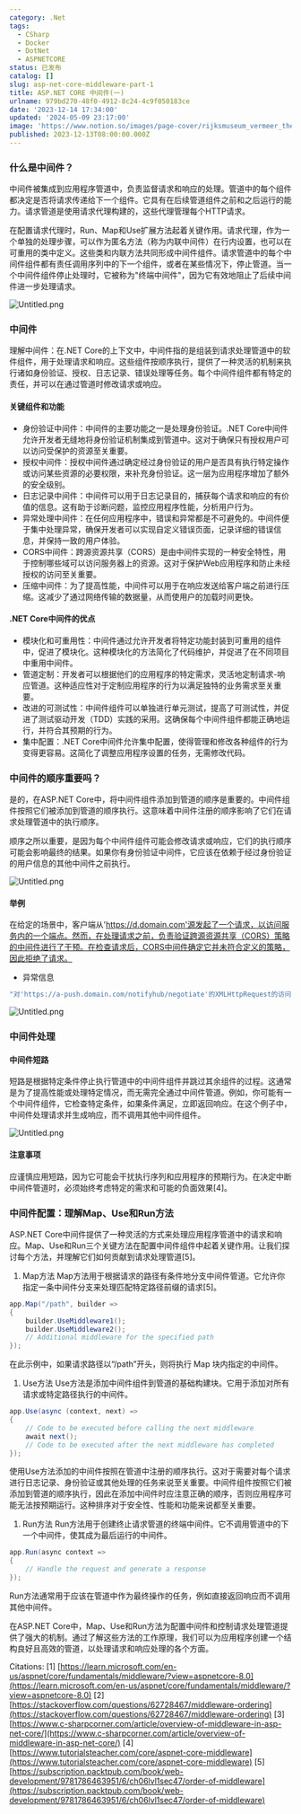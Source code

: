 ```yaml
---
category: .Net
tags:
  - CSharp
  - Docker
  - DotNet
  - ASPNETCORE
status: 已发布
catalog: []
slug: asp-net-core-middleware-part-1
title: ASP.NET CORE 中间件(一)
urlname: 979bd270-48f0-4912-8c24-4c9f050183ce
date: '2023-12-14 17:34:00'
updated: '2024-05-09 23:17:00'
image: 'https://www.notion.so/images/page-cover/rijksmuseum_vermeer_the_milkmaid.jpg'
published: 2023-12-13T08:00:00.000Z
---
```


### 什么是中间件？


中间件被集成到应用程序管道中，负责监督请求和响应的处理。管道中的每个组件都决定是否将请求传递给下一个组件。它具有在后续管道组件之前和之后运行的能力。请求管道是使用请求代理构建的，这些代理管理每个HTTP请求。


在配置请求代理时，Run、Map和Use扩展方法起着关键作用。请求代理，作为一个单独的处理步骤，可以作为匿名方法（称为内联中间件）在行内设置，也可以在可重用的类中定义。这些类和内联方法共同形成中间件组件。请求管道中的每个中间件组件都有责任调用序列中的下一个组件，或者在某些情况下，停止管道。当一个中间件组件停止处理时，它被称为"终端中间件"，因为它有效地阻止了后续中间件进一步处理请求。


![Untitled.png](https://prod-files-secure.s3.us-west-2.amazonaws.com/5d24fe63-e567-4804-86f9-9fdc62e13082/da807807-d02d-4fa1-86b6-db45e4678714/Untitled.png?X-Amz-Algorithm=AWS4-HMAC-SHA256&X-Amz-Content-Sha256=UNSIGNED-PAYLOAD&X-Amz-Credential=ASIAZI2LB466Q7UMCFBP%2F20250213%2Fus-west-2%2Fs3%2Faws4_request&X-Amz-Date=20250213T213311Z&X-Amz-Expires=3600&X-Amz-Security-Token=IQoJb3JpZ2luX2VjEPX%2F%2F%2F%2F%2F%2F%2F%2F%2F%2FwEaCXVzLXdlc3QtMiJGMEQCIGF6lCk9bE9QnA0D%2FOK7knG4UVyWjFJSY%2BuXD%2BS6OsA%2FAiA944s%2F7hPf37LkIUtL3L9TRaA1Ws6Hr3SS69TwpLQwwSr%2FAwgeEAAaDDYzNzQyMzE4MzgwNSIMqpPmjaUwba1p7PG7KtwDqYgi6SENsitU2yTVJ4cp%2B2gulNeJNUFzot9Ybrm54kNQT%2B48CqjSop8gxhljOVvS8vEE8OLFlnos9oRr0D92Kg5fBNBKbSueiFzuEWxG04fJBKXGXol5ARZMeGlIGADhiZIdIc1BLImYmb6Fpcyg6qFQ8X6LKeNVEcTAcycskr73KNX7p7uevuEwVCk8cWLcZOKXeSloexWvdfo%2FdJlgz3Ut5kKHaG9WXXgzkTZZl6OaD2oIb8lfKIlPYmO%2FzpuBF7GPxnqbv%2Br9E4vdJ942Km8qFujtFrLImKKMod9bB7gCw26ZkduxvjBNE%2BGGxGQJdhxcFG2IHYg4LyCfFO%2B%2Bp865YvnO4ogmIb%2Fp2MBmcNPZGl8sDLsrYIKWGFOhFQl91eJ%2FpvO%2FnKXqLwrIEYyGavPWuMXUQhMiPznqrTGf0gQuEjmpOSs0F%2FPl0nUjx%2BCPMsqYMcNxiXVnRIN1Wsu1zW4kHfiEEl0ppDpqzl3WcA%2BOG7%2BaWLnlMsf8TYjzCNPGQPP3j2u9miNVGwtBOZ1uRJEC%2FczMjKWsDxUX7mlWO0Z2dHi%2FKp%2BsQIhe%2Brlku0cIWDUk8zdTI0rXOPHOMQC9vuzwawsOk5HYq%2Bft7UKT2cArUYoVwB1TCCswnRAw3aq5vQY6pgHNm27TgWwS3se9cHd2UJbFaMb8rNJjs9Y%2Fu6nnayxnOfHNlhCq2NdcDS1DoplzqHcsJk3mycOZ%2FWM%2F2ZmvPewjsFKK6kvF1FyQAWus95OvjW16VL1awfYwLaYCCEPsF0nZqQ9P2D%2FhqvILtZqahbxf6E43L%2Bf2sPq8l49CujAM24HWsD4SF6sLsz1UuaX%2Bid6xVtN3mnnKtZHgI76K3s9rORDbZcZj&X-Amz-Signature=d92ae19c835d2bef18da25c9e514274835670f1b3c3703d3030ac7e24fc2ed87&X-Amz-SignedHeaders=host&x-id=GetObject)


### 中间件


理解中间件：在.NET Core的上下文中，中间件指的是组装到请求处理管道中的软件组件，用于处理请求和响应。这些组件按顺序执行，提供了一种灵活的机制来执行诸如身份验证、授权、日志记录、错误处理等任务。每个中间件组件都有特定的责任，并可以在通过管道时修改请求或响应。


#### 关键组件和功能

- 身份验证中间件：中间件的主要功能之一是处理身份验证。.NET Core中间件允许开发者无缝地将身份验证机制集成到管道中。这对于确保只有授权用户可以访问受保护的资源至关重要。
- 授权中间件：授权中间件通过确定经过身份验证的用户是否具有执行特定操作或访问某些资源的必要权限，来补充身份验证。这一层为应用程序增加了额外的安全级别。
- 日志记录中间件：中间件可以用于日志记录目的，捕获每个请求和响应的有价值的信息。这有助于诊断问题，监控应用程序性能，分析用户行为。
- 异常处理中间件：在任何应用程序中，错误和异常都是不可避免的。中间件便于集中处理异常，确保开发者可以实现自定义错误页面，记录详细的错误信息，并保持一致的用户体验。
- CORS中间件：跨源资源共享（CORS）是由中间件实现的一种安全特性，用于控制哪些域可以访问服务器上的资源。这对于保护Web应用程序和防止未经授权的访问至关重要。
- 压缩中间件：为了提高性能，中间件可以用于在响应发送给客户端之前进行压缩。这减少了通过网络传输的数据量，从而使用户的加载时间更快。

#### .NET Core中间件的优点

- 模块化和可重用性：中间件通过允许开发者将特定功能封装到可重用的组件中，促进了模块化。这种模块化的方法简化了代码维护，并促进了在不同项目中重用中间件。
- 管道定制：开发者可以根据他们的应用程序的特定需求，灵活地定制请求-响应管道。这种适应性对于定制应用程序的行为以满足独特的业务需求至关重要。
- 改进的可测试性：中间件组件可以单独进行单元测试，提高了可测试性，并促进了测试驱动开发（TDD）实践的采用。这确保每个中间件组件都能正确地运行，并符合其预期的行为。
- 集中配置：.NET Core中间件允许集中配置，使得管理和修改各种组件的行为变得更容易。这简化了调整应用程序设置的任务，无需修改代码。

### 中间件的顺序重要吗？


是的，在ASP.NET Core中，将中间件组件添加到管道的顺序是重要的。中间件组件按照它们被添加到管道的顺序执行。这意味着中间件注册的顺序影响了它们在请求处理管道中的执行顺序。


顺序之所以重要，是因为每个中间件组件可能会修改请求或响应，它们的执行顺序可能会影响最终的结果。如果你有身份验证中间件，它应该在依赖于经过身份验证的用户信息的其他中间件之前执行。


![Untitled.png](https://prod-files-secure.s3.us-west-2.amazonaws.com/5d24fe63-e567-4804-86f9-9fdc62e13082/24f795a2-1c5a-4a6b-a0d8-2afb160076f1/Untitled.png?X-Amz-Algorithm=AWS4-HMAC-SHA256&X-Amz-Content-Sha256=UNSIGNED-PAYLOAD&X-Amz-Credential=ASIAZI2LB466Q7UMCFBP%2F20250213%2Fus-west-2%2Fs3%2Faws4_request&X-Amz-Date=20250213T213311Z&X-Amz-Expires=3600&X-Amz-Security-Token=IQoJb3JpZ2luX2VjEPX%2F%2F%2F%2F%2F%2F%2F%2F%2F%2FwEaCXVzLXdlc3QtMiJGMEQCIGF6lCk9bE9QnA0D%2FOK7knG4UVyWjFJSY%2BuXD%2BS6OsA%2FAiA944s%2F7hPf37LkIUtL3L9TRaA1Ws6Hr3SS69TwpLQwwSr%2FAwgeEAAaDDYzNzQyMzE4MzgwNSIMqpPmjaUwba1p7PG7KtwDqYgi6SENsitU2yTVJ4cp%2B2gulNeJNUFzot9Ybrm54kNQT%2B48CqjSop8gxhljOVvS8vEE8OLFlnos9oRr0D92Kg5fBNBKbSueiFzuEWxG04fJBKXGXol5ARZMeGlIGADhiZIdIc1BLImYmb6Fpcyg6qFQ8X6LKeNVEcTAcycskr73KNX7p7uevuEwVCk8cWLcZOKXeSloexWvdfo%2FdJlgz3Ut5kKHaG9WXXgzkTZZl6OaD2oIb8lfKIlPYmO%2FzpuBF7GPxnqbv%2Br9E4vdJ942Km8qFujtFrLImKKMod9bB7gCw26ZkduxvjBNE%2BGGxGQJdhxcFG2IHYg4LyCfFO%2B%2Bp865YvnO4ogmIb%2Fp2MBmcNPZGl8sDLsrYIKWGFOhFQl91eJ%2FpvO%2FnKXqLwrIEYyGavPWuMXUQhMiPznqrTGf0gQuEjmpOSs0F%2FPl0nUjx%2BCPMsqYMcNxiXVnRIN1Wsu1zW4kHfiEEl0ppDpqzl3WcA%2BOG7%2BaWLnlMsf8TYjzCNPGQPP3j2u9miNVGwtBOZ1uRJEC%2FczMjKWsDxUX7mlWO0Z2dHi%2FKp%2BsQIhe%2Brlku0cIWDUk8zdTI0rXOPHOMQC9vuzwawsOk5HYq%2Bft7UKT2cArUYoVwB1TCCswnRAw3aq5vQY6pgHNm27TgWwS3se9cHd2UJbFaMb8rNJjs9Y%2Fu6nnayxnOfHNlhCq2NdcDS1DoplzqHcsJk3mycOZ%2FWM%2F2ZmvPewjsFKK6kvF1FyQAWus95OvjW16VL1awfYwLaYCCEPsF0nZqQ9P2D%2FhqvILtZqahbxf6E43L%2Bf2sPq8l49CujAM24HWsD4SF6sLsz1UuaX%2Bid6xVtN3mnnKtZHgI76K3s9rORDbZcZj&X-Amz-Signature=a8f4d287e70e0d3d58597f81dfc261a97588df447cfcf309938efe11632a03cb&X-Amz-SignedHeaders=host&x-id=GetObject)


#### 举例


在给定的场景中，客户端从'https://d.domain.com'源发起了一个请求，以访问服务内的一个端点。然而，在处理请求之前，负责验证跨源资源共享（CORS）策略的中间件进行了干预。在检查请求后，CORS中间件确定它并未符合定义的策略，因此拒绝了请求。

- 异常信息

```c#
"对'https://a-push.domain.com/notifyhub/negotiate'的XMLHttpRequest的访问，源自'https://d.domain.com'，已被CORS策略阻止：预检请求的响应未通过访问控制检查：请求的资源上没有'Access-Control-Allow-Origin'头。"[1][2][3]
```


![Untitled.png](https://prod-files-secure.s3.us-west-2.amazonaws.com/5d24fe63-e567-4804-86f9-9fdc62e13082/371d9517-dafe-4432-94b7-2d14d1593167/Untitled.png?X-Amz-Algorithm=AWS4-HMAC-SHA256&X-Amz-Content-Sha256=UNSIGNED-PAYLOAD&X-Amz-Credential=ASIAZI2LB466Q7UMCFBP%2F20250213%2Fus-west-2%2Fs3%2Faws4_request&X-Amz-Date=20250213T213311Z&X-Amz-Expires=3600&X-Amz-Security-Token=IQoJb3JpZ2luX2VjEPX%2F%2F%2F%2F%2F%2F%2F%2F%2F%2FwEaCXVzLXdlc3QtMiJGMEQCIGF6lCk9bE9QnA0D%2FOK7knG4UVyWjFJSY%2BuXD%2BS6OsA%2FAiA944s%2F7hPf37LkIUtL3L9TRaA1Ws6Hr3SS69TwpLQwwSr%2FAwgeEAAaDDYzNzQyMzE4MzgwNSIMqpPmjaUwba1p7PG7KtwDqYgi6SENsitU2yTVJ4cp%2B2gulNeJNUFzot9Ybrm54kNQT%2B48CqjSop8gxhljOVvS8vEE8OLFlnos9oRr0D92Kg5fBNBKbSueiFzuEWxG04fJBKXGXol5ARZMeGlIGADhiZIdIc1BLImYmb6Fpcyg6qFQ8X6LKeNVEcTAcycskr73KNX7p7uevuEwVCk8cWLcZOKXeSloexWvdfo%2FdJlgz3Ut5kKHaG9WXXgzkTZZl6OaD2oIb8lfKIlPYmO%2FzpuBF7GPxnqbv%2Br9E4vdJ942Km8qFujtFrLImKKMod9bB7gCw26ZkduxvjBNE%2BGGxGQJdhxcFG2IHYg4LyCfFO%2B%2Bp865YvnO4ogmIb%2Fp2MBmcNPZGl8sDLsrYIKWGFOhFQl91eJ%2FpvO%2FnKXqLwrIEYyGavPWuMXUQhMiPznqrTGf0gQuEjmpOSs0F%2FPl0nUjx%2BCPMsqYMcNxiXVnRIN1Wsu1zW4kHfiEEl0ppDpqzl3WcA%2BOG7%2BaWLnlMsf8TYjzCNPGQPP3j2u9miNVGwtBOZ1uRJEC%2FczMjKWsDxUX7mlWO0Z2dHi%2FKp%2BsQIhe%2Brlku0cIWDUk8zdTI0rXOPHOMQC9vuzwawsOk5HYq%2Bft7UKT2cArUYoVwB1TCCswnRAw3aq5vQY6pgHNm27TgWwS3se9cHd2UJbFaMb8rNJjs9Y%2Fu6nnayxnOfHNlhCq2NdcDS1DoplzqHcsJk3mycOZ%2FWM%2F2ZmvPewjsFKK6kvF1FyQAWus95OvjW16VL1awfYwLaYCCEPsF0nZqQ9P2D%2FhqvILtZqahbxf6E43L%2Bf2sPq8l49CujAM24HWsD4SF6sLsz1UuaX%2Bid6xVtN3mnnKtZHgI76K3s9rORDbZcZj&X-Amz-Signature=4b9efc8bfe8e7ca637cb43f1ae021da9cf566aa1e00e5e6b5fe4a8b6560ee210&X-Amz-SignedHeaders=host&x-id=GetObject)


### 中间件处理


#### 中间件短路
短路是根据特定条件停止执行管道中的中间件组件并跳过其余组件的过程。这通常是为了提高性能或处理特定情况，而无需完全通过中间件管道。例如，你可能有一个中间件组件，它检查特定条件，如果条件满足，立即返回响应。在这个例子中，中间件处理请求并生成响应，而不调用其他中间件组件。


![Untitled.png](https://prod-files-secure.s3.us-west-2.amazonaws.com/5d24fe63-e567-4804-86f9-9fdc62e13082/e8a1d943-cb51-4723-936e-23c6af2fb0f9/Untitled.png?X-Amz-Algorithm=AWS4-HMAC-SHA256&X-Amz-Content-Sha256=UNSIGNED-PAYLOAD&X-Amz-Credential=ASIAZI2LB466Q7UMCFBP%2F20250213%2Fus-west-2%2Fs3%2Faws4_request&X-Amz-Date=20250213T213311Z&X-Amz-Expires=3600&X-Amz-Security-Token=IQoJb3JpZ2luX2VjEPX%2F%2F%2F%2F%2F%2F%2F%2F%2F%2FwEaCXVzLXdlc3QtMiJGMEQCIGF6lCk9bE9QnA0D%2FOK7knG4UVyWjFJSY%2BuXD%2BS6OsA%2FAiA944s%2F7hPf37LkIUtL3L9TRaA1Ws6Hr3SS69TwpLQwwSr%2FAwgeEAAaDDYzNzQyMzE4MzgwNSIMqpPmjaUwba1p7PG7KtwDqYgi6SENsitU2yTVJ4cp%2B2gulNeJNUFzot9Ybrm54kNQT%2B48CqjSop8gxhljOVvS8vEE8OLFlnos9oRr0D92Kg5fBNBKbSueiFzuEWxG04fJBKXGXol5ARZMeGlIGADhiZIdIc1BLImYmb6Fpcyg6qFQ8X6LKeNVEcTAcycskr73KNX7p7uevuEwVCk8cWLcZOKXeSloexWvdfo%2FdJlgz3Ut5kKHaG9WXXgzkTZZl6OaD2oIb8lfKIlPYmO%2FzpuBF7GPxnqbv%2Br9E4vdJ942Km8qFujtFrLImKKMod9bB7gCw26ZkduxvjBNE%2BGGxGQJdhxcFG2IHYg4LyCfFO%2B%2Bp865YvnO4ogmIb%2Fp2MBmcNPZGl8sDLsrYIKWGFOhFQl91eJ%2FpvO%2FnKXqLwrIEYyGavPWuMXUQhMiPznqrTGf0gQuEjmpOSs0F%2FPl0nUjx%2BCPMsqYMcNxiXVnRIN1Wsu1zW4kHfiEEl0ppDpqzl3WcA%2BOG7%2BaWLnlMsf8TYjzCNPGQPP3j2u9miNVGwtBOZ1uRJEC%2FczMjKWsDxUX7mlWO0Z2dHi%2FKp%2BsQIhe%2Brlku0cIWDUk8zdTI0rXOPHOMQC9vuzwawsOk5HYq%2Bft7UKT2cArUYoVwB1TCCswnRAw3aq5vQY6pgHNm27TgWwS3se9cHd2UJbFaMb8rNJjs9Y%2Fu6nnayxnOfHNlhCq2NdcDS1DoplzqHcsJk3mycOZ%2FWM%2F2ZmvPewjsFKK6kvF1FyQAWus95OvjW16VL1awfYwLaYCCEPsF0nZqQ9P2D%2FhqvILtZqahbxf6E43L%2Bf2sPq8l49CujAM24HWsD4SF6sLsz1UuaX%2Bid6xVtN3mnnKtZHgI76K3s9rORDbZcZj&X-Amz-Signature=302bde5451d824e2caca2c6f5faab5b21ce98d473ccf5b7415ecdddf250aaaf4&X-Amz-SignedHeaders=host&x-id=GetObject)


#### 注意事项


应谨慎应用短路，因为它可能会干扰执行序列和应用程序的预期行为。在决定中断中间件管道时，必须始终考虑特定的需求和可能的负面效果[4]。


### 中间件配置：理解Map、Use和Run方法


ASP.NET Core中间件提供了一种灵活的方式来处理应用程序管道中的请求和响应。Map、Use和Run三个关键方法在配置中间件组件中起着关键作用。让我们探讨每个方法，并理解它们如何贡献到请求处理管道[5]。

1. Map方法
Map方法用于根据请求的路径有条件地分支中间件管道。它允许你指定一条中间件分支来处理匹配特定路径前缀的请求[5]。

```c#
app.Map("/path", builder =>
{
    builder.UseMiddleware1();
    builder.UseMiddleware2();
    // Additional middleware for the specified path
});
```


在此示例中，如果请求路径以“/path”开头，则将执行 Map 块内指定的中间件。

1. Use方法
Use方法是添加中间件组件到管道的基础构建块。它用于添加对所有请求或特定路径执行的中间件。

```c#
app.Use(async (context, next) =>
{
    // Code to be executed before calling the next middleware
    await next();
    // Code to be executed after the next middleware has completed
});
```


使用Use方法添加的中间件按照在管道中注册的顺序执行。这对于需要对每个请求进行日志记录、身份验证或其他处理的任务来说至关重要。中间件组件按照它们被添加到管道的顺序执行，因此在添加中间件时应注意正确的顺序，否则应用程序可能无法按预期运行。这种排序对于安全性、性能和功能来说都至关重要。

1. Run方法
Run方法用于创建终止请求管道的终端中间件。它不调用管道中的下一个中间件，使其成为最后运行的中间件。

```c#
app.Run(async context =>
{
    // Handle the request and generate a response
});
```


Run方法通常用于应该在管道中作为最终操作的任务，例如直接返回响应而不调用其他中间件。


在ASP.NET Core中，Map、Use和Run方法为配置中间件和控制请求处理管道提供了强大的机制。通过了解这些方法的工作原理，我们可以为应用程序创建一个结构良好且高效的管道，以处理请求和响应处理的各个方面。


Citations:
[1] [https://learn.microsoft.com/en-us/aspnet/core/fundamentals/middleware/?view=aspnetcore-8.0](https://learn.microsoft.com/en-us/aspnet/core/fundamentals/middleware/?view=aspnetcore-8.0)
[2] [https://stackoverflow.com/questions/62728467/middleware-ordering](https://stackoverflow.com/questions/62728467/middleware-ordering)
[3] [https://www.c-sharpcorner.com/article/overview-of-middleware-in-asp-net-core/](https://www.c-sharpcorner.com/article/overview-of-middleware-in-asp-net-core/)
[4] [https://www.tutorialsteacher.com/core/aspnet-core-middleware](https://www.tutorialsteacher.com/core/aspnet-core-middleware)
[5] [https://subscription.packtpub.com/book/web-development/9781786463951/6/ch06lvl1sec47/order-of-middleware](https://subscription.packtpub.com/book/web-development/9781786463951/6/ch06lvl1sec47/order-of-middleware)

